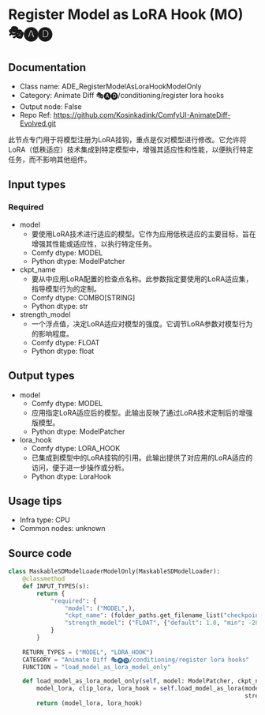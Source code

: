 # Register Model as LoRA Hook (MO) 🎭🅐🅓
## Documentation
- Class name: ADE_RegisterModelAsLoraHookModelOnly
- Category: Animate Diff 🎭🅐🅓/conditioning/register lora hooks
- Output node: False
- Repo Ref: https://github.com/Kosinkadink/ComfyUI-AnimateDiff-Evolved.git

此节点专门用于将模型注册为LoRA挂钩，重点是仅对模型进行修改。它允许将LoRA（低秩适应）技术集成到特定模型中，增强其适应性和性能，以便执行特定任务，而不影响其他组件。

## Input types
### Required
- model
    - 要使用LoRA技术进行适应的模型。它作为应用低秩适应的主要目标，旨在增强其性能或适应性，以执行特定任务。
    - Comfy dtype: MODEL
    - Python dtype: ModelPatcher
- ckpt_name
    - 要从中应用LoRA配置的检查点名称。此参数指定要使用的LoRA适应集，指导模型行为的定制。
    - Comfy dtype: COMBO[STRING]
    - Python dtype: str
- strength_model
    - 一个浮点值，决定LoRA适应对模型的强度。它调节LoRA参数对模型行为的影响程度。
    - Comfy dtype: FLOAT
    - Python dtype: float

## Output types
- model
    - Comfy dtype: MODEL
    - 应用指定LoRA适应后的模型。此输出反映了通过LoRA技术定制后的增强版模型。
    - Python dtype: ModelPatcher
- lora_hook
    - Comfy dtype: LORA_HOOK
    - 已集成到模型中的LoRA挂钩的引用。此输出提供了对应用的LoRA适应的访问，便于进一步操作或分析。
    - Python dtype: LoraHook

## Usage tips
- Infra type: CPU
- Common nodes: unknown

## Source code
```python
class MaskableSDModelLoaderModelOnly(MaskableSDModelLoader):
    @classmethod
    def INPUT_TYPES(s):
        return {
            "required": {
                "model": ("MODEL",),
                "ckpt_name": (folder_paths.get_filename_list("checkpoints"), ),
                "strength_model": ("FLOAT", {"default": 1.0, "min": -20.0, "max": 20.0, "step": 0.01}),
            }
        }
    
    RETURN_TYPES = ("MODEL", "LORA_HOOK")
    CATEGORY = "Animate Diff 🎭🅐🅓/conditioning/register lora hooks"
    FUNCTION = "load_model_as_lora_model_only"

    def load_model_as_lora_model_only(self, model: ModelPatcher, ckpt_name: str, strength_model: float):
        model_lora, clip_lora, lora_hook = self.load_model_as_lora(model=model, clip=None, ckpt_name=ckpt_name,
                                                                   strength_model=strength_model, strength_clip=0)
        return (model_lora, lora_hook)